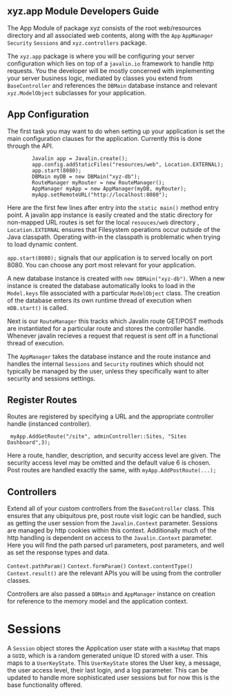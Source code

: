 ## xyz.app Module Developers Guide

The App Module of package xyz consists of the root web/resources directory and all associated web contents, along with the `App` `AppManager`
`Security` `Sessions` and `xyz.controllers` package. 

The `xyz.app` package is where you will be configuring your server configuration which lies on top of a `javalin.io` framework
to handle http requests. You the developer will be mostly concerned with implementing your server business logic, mediated by 
classes you extend from `BaseController` and references the `DBMain` database instance and relevant `xyz.ModelObject` subclasses for your application. 

## App Configuration

The first task you may want to do when setting up your application is set the main configuration clauses for the application.
Currently this is done through the API.

``` //Initiate Controllers - Form API
        Javalin app = Javalin.create();
        app.config.addStaticFiles("resources/web", Location.EXTERNAL);
        app.start(8080);
        DBMain myDB = new DBMain("xyz-db");
        RouteManager myRouter = new RouteManager();
        AppManager myApp = new AppManager(myDB, myRouter);
        myApp.setRemoteURL("http://localhost:8080");
```
Here are the first few lines after entry into the `static main()` method entry point. A javalin app instance 
is easily created and the static directory for non-mapped URL routes is set for the local `resouces/web` directory
, `Location.EXTERNAL` ensures that Filesystem operations occur outside of the Java classpath. Operating with-in the classpath is problematic 
when trying to load dynamic content. 

`app.start(8080);` signals that our application is to served locally on port 8080. You can choose any port 
most relevant for your application. 

A new database instance is created with `new DBMain("xyz-db")`. When a new instance is created the database
automatically looks to load in the `Model.keys` file associated with a particular
`ModelObject` class. The creation of the database enters its own runtime thread of execution when `mDB.start()` is called.

Next is our `RouteManager` this tracks which Javalin route GET/POST methods are instantiated for a particular route 
and stores the controller handle. Whenever javalin recieves a request that request is sent off in a functional
thread of execution. 

The `AppManager` takes the database instance and the route instance and handles the internal `Sessions` and `Security` routines
which should not typically be managed by the user, unless they specifically want to alter security and sessions settings.

## Register Routes

Routes are registered by specifying a URL and the appropriate controller handle (instanced controller).

` myApp.AddGetRoute("/site", adminController::Sites, "Sites Dashboard",3);`

Here a route, handler, description, and security access level are given. The security access level may be omitted
and the default value 6 is chosen. Post routes are handled exactly the same, with 
`myApp.AddPostRoute(...);`

## Controllers

Extend all of your custom controllers from the `BaseController` class. This ensures that any ubiquitous pre, post route visit
logic can be handled, such as getting the user session from the `Javalin.Context` parameter. Sessions are managed by http cookies within this context.
Additionally much of the http handling is dependent on access to the `Javalin.Context` parameter. Here you will find the
path parsed url parameters, post parameters, and well as set the response types and data. 

``Context.pathParam()``
`Context.formParam()`
`Context.contentType()`
`Context.result()` are the relevant APIs you will be using from the controller classes.

Controllers are also passed a `DBMain` and `AppManager` instance on creation for reference to the memory model and the 
application context. 

# Sessions

A `Session` object stores the Application user state with a `HashMap` that maps a `GUID`, which is a random generated unique ID
stored with a user. This maps to a `UserKeyState`. This `UserKeyState` stores the User key, a message, the user access level,
their last login, and a log parameter. This can be updated to handle more sophisticated user sessions but for now this is the base functionality offered.

